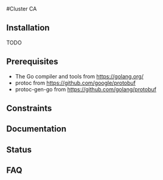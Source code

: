 #Cluster CA 

Installation
------------
TODO



Prerequisites
-------------

* The Go compiler and tools from https://golang.org/
* protoc from https://github.com/google/protobuf
* protoc-gen-go from https://github.com/golang/protobuf

Constraints
-----------



Documentation
-------------


Status
------



FAQ
---

